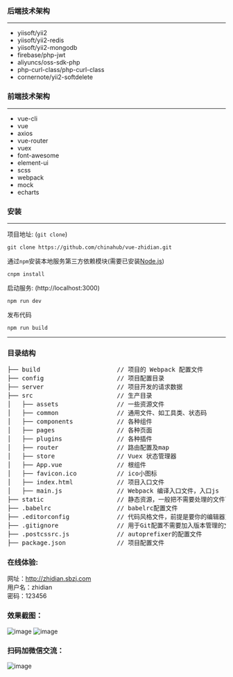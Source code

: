 ### 后端技术架构
***
*  yiisoft/yii2
*  yiisoft/yii2-redis
*  yiisoft/yii2-mongodb
*  firebase/php-jwt
*  aliyuncs/oss-sdk-php
*  php-curl-class/php-curl-class
*  cornernote/yii2-softdelete

### 前端技术架构
***
*  vue-cli
*  vue
*  axios
*  vue-router
*  vuex
*  font-awesome
*  element-ui
*  scss
*  webpack
*  mock
*  echarts

### 安装

***
项目地址: (`git clone`)
```shell
git clone https://github.com/chinahub/vue-zhidian.git
```
通过`npm`安装本地服务第三方依赖模块(需要已安装[Node.js](https://nodejs.org/))

```
cnpm install
```
启动服务: (http://localhost:3000)

```
npm run dev
```
发布代码

```
npm run build
```
***
### 目录结构
<pre>
├── build                     // 项目的 Webpack 配置文件
├── config                    // 项目配置目录
├── server                    // 项目开发的请求数据
├── src                       // 生产目录
│   ├── assets                // 一些资源文件
│   ├── common                // 通用文件、如工具类、状态码
│   ├── components            // 各种组件
│   ├── pages                 // 各种页面
│   ├── plugins               // 各种插件
│   ├── router                // 路由配置及map
│   ├── store                 // Vuex 状态管理器
│   ├── App.vue               // 根组件
│   ├── favicon.ico           // ico小图标
│   ├── index.html            // 项目入口文件
│   ├── main.js               // Webpack 编译入口文件，入口js
├── static                    // 静态资源，一般把不需要处理的文件可以放这里
├── .babelrc                  // babelrc配置文件
├── .editorconfig             // 代码风格文件，前提是要你的编辑器支持
├── .gitignore                // 用于Git配置不需要加入版本管理的文件
├── .postcssrc.js             // autoprefixer的配置文件
├── package.json              // 项目配置文件
</pre>

### 在线体验:
网址：http://zhidian.sbzj.com<br>
用户名：zhidian<br>
密码：123456<br>

### 效果截图：
![image](http://ragonli.com/statics/images/home.png)
![image](http://ragonli.com/statics/images/stock.png)

### 扫码加微信交流：
![image](http://ragonli.com/statics/images/ligang.png)
